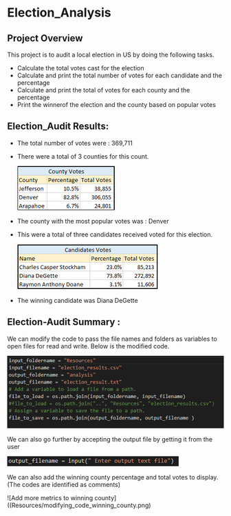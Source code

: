 # Election_Analysis

## Project Overview

This project is to audit a local election in US by doing the following tasks.

- Calculate the total votes cast for the election
- Calculate and print the total number of votes for each candidate and the percentage 
- Calculate and print the total of votes for each county and the percentage
- Print the winnerof the election and the county based on popular votes


## Election_Audit Results:
- The total number of votes were : 369,711
- There were a total of 3 counties for this count. 

    ![Breakdown of County votes](Resources/County_votes.png) 
  
- The county with the most popular votes was : Denver
- This were a total of three candidates received voted for this election.

    ![Breakdown of candidates' votes](Resources/Candidate_votes.png)
    
- The winning candidate was Diana DeGette

## Election-Audit Summary :

We can modify the code to pass the file names and folders as variables to open files for read and write.
Below is the modified code.

![change the open files by accepting variables instaed of string](Resources/modifying_code_files.png)

We can also go further by accepting the output file by getting it from the user

![Accepting outputfile from user](Resources/modifying_code_outputfile.png)

We can also add the winning county percentage and total votes to display.(The codes are identified as comments)

![Add more metrics to winning county]((Resources/modifying_code_winning_county.png)

